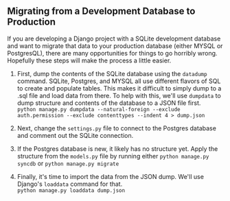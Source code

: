## Migrating from a Development Database to Production

If you are developing a Django project with a SQLite development database and want to migrate that data to your production database (either MYSQL or PostgresQL), there are many opportunities for things to go horribly wrong. Hopefully these steps will make the process a little easier.

1. First, dump the contents of the SQLite database using the `datadump` command. SQLite, Postgres, and MYSQL all use different flavors of SQL to create and populate tables. This makes it difficult to simply dump to a .sql file and load data from there. To help with this, we'll use `dumpdata` to dump structure and contents of the database to a JSON file first.  
   `python manage.py dumpdata --natural-foreign --exclude auth.permission --exclude contenttypes --indent 4 > dump.json`

2. Next, change the `settings.py` file to connect to the Postgres database and comment out the SQLite connection. 

3. If the Postgres database is new, it likely has no structure yet. Apply the structure from the `models.py` file by running either
   `python manage.py syncdb` or `python manage.py migrate`

4. Finally, it's time to import the data from the JSON dump. We'll use Django's `loaddata` command for that.  
   `python manage.py loaddata dump.json`
